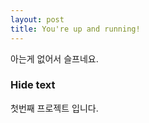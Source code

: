 ```yaml
---
layout: post
title: You're up and running!
---
```


아는게 없어서 슬프네요.

### Hide text ###

 첫번째 프로젝트 입니다.